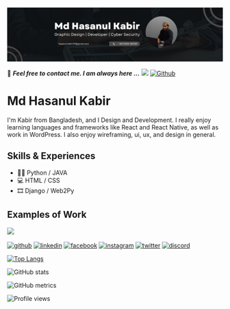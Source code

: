 ![Banner](https://github.com/hasanul-kabir09/MyPortfolio/blob/main/Black%20Minimal%20Business%20Personal%20Profile%20Linkedin%20Banner.png)

📝 ***Feel free to contact me. I am always here ...*** <img src="https://media.giphy.com/media/WUlplcMpOCEmTGBtBW/giphy.gif" width="30">  [![Github](https://img.shields.io/github/followers/hasanul-kabir09?label=Follow%20Me&style=social)](https://github.com/hasanul-kabir09)
# Md Hasanul Kabir
I'm Kabir from Bangladesh, and I Design and Development. I really enjoy learning languages and frameworks like React and React Native, as well as work in WordPress. I also enjoy wireframing, ui, ux, and design in general.

## Skills & Experiences

- 👩‍💻 Python / JAVA
- 💻 HTML / CSS
- 🎞  Django / Web2Py

## Examples of Work
<img src="https://github.com/hasanul-kabir09/hasanulkabir/blob/main/Untitled%2016-Nov-2022-120917.gif" width="256">

[<img src='https://cdn.jsdelivr.net/npm/simple-icons@3.0.1/icons/github.svg' alt='github' height='40'>](https://github.com/hasanul-kabir09)  [<img src='https://cdn.jsdelivr.net/npm/simple-icons@3.0.1/icons/linkedin.svg' alt='linkedin' height='40'>](https://www.linkedin.com/in/https://www.linkedin.com/in/md-hasanul-kabir-6b2446169//)  [<img src='https://cdn.jsdelivr.net/npm/simple-icons@3.0.1/icons/facebook.svg' alt='facebook' height='40'>](https://www.facebook.com/https://www.facebook.com/hasanul.kabir09/)  [<img src='https://cdn.jsdelivr.net/npm/simple-icons@3.0.1/icons/instagram.svg' alt='instagram' height='40'>](https://www.instagram.com/hasanul.kabir09/)  [<img src='https://cdn.jsdelivr.net/npm/simple-icons@3.0.1/icons/twitter.svg' alt='twitter' height='40'>](https://twitter.com/hasan_ul07)  [<img src='https://cdn.jsdelivr.net/npm/simple-icons@3.0.1/icons/discord.svg' alt='discord' height='40'>](hasanul.kabir09#7189)  

[![Top Langs](https://github-readme-stats.vercel.app/api/top-langs/?username=hasanul-kabir09)](https://github.com/anuraghazra/github-readme-stats)

![GitHub stats](https://github-readme-stats.vercel.app/api?username=hasanul-kabir09&show_icons=true)  

![GitHub metrics](https://metrics.lecoq.io/hasanul-kabir09)  

![Profile views](https://gpvc.arturio.dev/hasanul-kabir09)  
